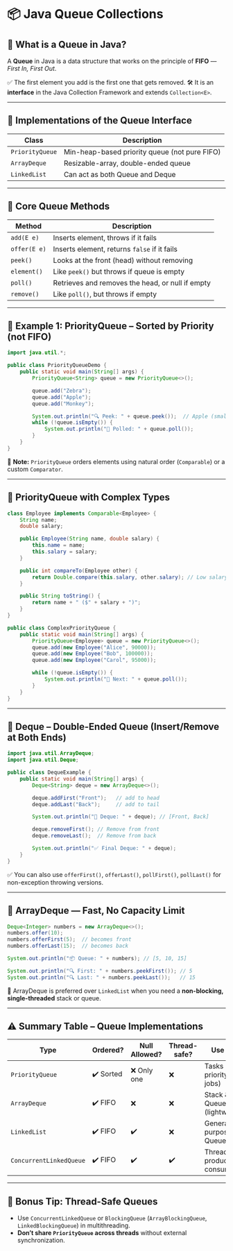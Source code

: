 # 📦 Java Queue Collections

## 🔄 What is a Queue in Java?

A **Queue** in Java is a data structure that works on the principle of **FIFO** — _First In, First Out_.

✅ The first element you add is the first one that gets removed.
🛠️ It is an **interface** in the Java Collection Framework and extends `Collection<E>`.

---

## 🧱 Implementations of the Queue Interface

| Class           | Description                                   |
| --------------- | --------------------------------------------- |
| `PriorityQueue` | Min-heap-based priority queue (not pure FIFO) |
| `ArrayDeque`    | Resizable-array, double-ended queue           |
| `LinkedList`    | Can act as both Queue and Deque               |

---

## 🔁 Core Queue Methods

| Method       | Description                                      |
| ------------ | ------------------------------------------------ |
| `add(E e)`   | Inserts element, throws if it fails              |
| `offer(E e)` | Inserts element, returns `false` if it fails     |
| `peek()`     | Looks at the front (head) without removing       |
| `element()`  | Like `peek()` but throws if queue is empty       |
| `poll()`     | Retrieves and removes the head, or null if empty |
| `remove()`   | Like `poll()`, but throws if empty               |

---

## 🎯 Example 1: PriorityQueue – Sorted by Priority (not FIFO)

```java
import java.util.*;

public class PriorityQueueDemo {
    public static void main(String[] args) {
        PriorityQueue<String> queue = new PriorityQueue<>();

        queue.add("Zebra");
        queue.add("Apple");
        queue.add("Monkey");

        System.out.println("🔍 Peek: " + queue.peek());  // Apple (smallest comes first)
        while (!queue.isEmpty()) {
            System.out.println("🚀 Polled: " + queue.poll());
        }
    }
}
```

📌 **Note:** `PriorityQueue` orders elements using natural order (`Comparable`) or a custom `Comparator`.

---

## 🤯 PriorityQueue with Complex Types

```java
class Employee implements Comparable<Employee> {
    String name;
    double salary;

    public Employee(String name, double salary) {
        this.name = name;
        this.salary = salary;
    }

    public int compareTo(Employee other) {
        return Double.compare(this.salary, other.salary); // Low salary = high priority
    }

    public String toString() {
        return name + " ($" + salary + ")";
    }
}

public class ComplexPriorityQueue {
    public static void main(String[] args) {
        PriorityQueue<Employee> queue = new PriorityQueue<>();
        queue.add(new Employee("Alice", 90000));
        queue.add(new Employee("Bob", 100000));
        queue.add(new Employee("Carol", 95000));

        while (!queue.isEmpty()) {
            System.out.println("👔 Next: " + queue.poll());
        }
    }
}
```

---

## 🔁 Deque – Double-Ended Queue (Insert/Remove at Both Ends)

```java
import java.util.ArrayDeque;
import java.util.Deque;

public class DequeExample {
    public static void main(String[] args) {
        Deque<String> deque = new ArrayDeque<>();

        deque.addFirst("Front");   // add to head
        deque.addLast("Back");     // add to tail

        System.out.println("🔄 Deque: " + deque); // [Front, Back]

        deque.removeFirst(); // Remove from front
        deque.removeLast();  // Remove from back

        System.out.println("✅ Final Deque: " + deque);
    }
}
```

✅ You can also use `offerFirst()`, `offerLast()`, `pollFirst()`, `pollLast()` for non-exception throwing versions.

---

## 🧪 ArrayDeque — Fast, No Capacity Limit

```java
Deque<Integer> numbers = new ArrayDeque<>();
numbers.offer(10);
numbers.offerFirst(5);  // becomes front
numbers.offerLast(15);  // becomes back

System.out.println("📦 Queue: " + numbers); // [5, 10, 15]

System.out.println("🔍 First: " + numbers.peekFirst()); // 5
System.out.println("🔍 Last: " + numbers.peekLast());   // 15
```

🧠 ArrayDeque is preferred over `LinkedList` when you need a **non-blocking, single-threaded** stack or queue.

---

## ⚠️ Summary Table – Queue Implementations

| Type                    | Ordered?  | Null Allowed? | Thread-safe? | Use Case                       |
| ----------------------- | --------- | ------------- | ------------ | ------------------------------ |
| `PriorityQueue`         | ✔️ Sorted | ❌ Only one   | ❌           | Tasks by priority (e.g., jobs) |
| `ArrayDeque`            | ✔️ FIFO   | ❌            | ❌           | Stack & Queue (lightweight)    |
| `LinkedList`            | ✔️ FIFO   | ✔️            | ❌           | General-purpose Queue/Deque    |
| `ConcurrentLinkedQueue` | ✔️ FIFO   | ✔️            | ✔️           | Thread-safe producer-consumer  |

---

## 🧵 Bonus Tip: Thread-Safe Queues

- Use `ConcurrentLinkedQueue` or `BlockingQueue` (`ArrayBlockingQueue`, `LinkedBlockingQueue`) in multithreading.
- **Don’t share `PriorityQueue` across threads** without external synchronization.
